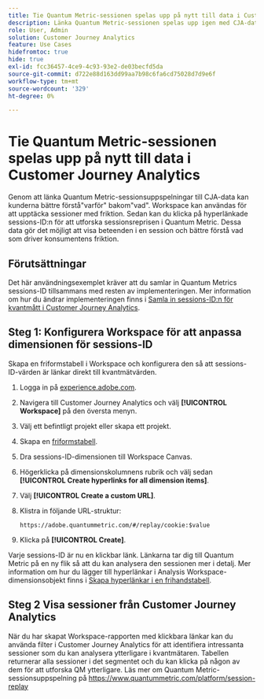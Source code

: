 ```yaml
---
title: Tie Quantum Metric-sessionen spelas upp på nytt till data i Customer Journey Analytics
description: Länka Quantum Metric-sessionen spelas upp igen med CJA-data för att bättre förstå"varför" bakom"vad".
role: User, Admin
solution: Customer Journey Analytics
feature: Use Cases
hidefromtoc: true
hide: true
exl-id: fcc36457-4ce9-4c93-93e2-de03becfd5da
source-git-commit: d722e88d163dd99aa7b98c6fa6cd75028d7d9e6f
workflow-type: tm+mt
source-wordcount: '329'
ht-degree: 0%

---
```


# Tie Quantum Metric-sessionen spelas upp på nytt till data i Customer Journey Analytics

Genom att länka Quantum Metric-sessionsuppspelningar till CJA-data kan kunderna bättre förstå&quot;varför&quot; bakom&quot;vad&quot;.  Workspace kan användas för att upptäcka sessioner med friktion. Sedan kan du klicka på hyperlänkade sessions-ID:n för att utforska sessionsreprisen i Quantum Metric.  Dessa data gör det möjligt att visa beteenden i en session och bättre förstå vad som driver konsumentens friktion.

## Förutsättningar

Det här användningsexemplet kräver att du samlar in Quantum Metrics sessions-ID tillsammans med resten av implementeringen. Mer information om hur du ändrar implementeringen finns i [Samla in sessions-ID:n för kvantmått i Customer Journey Analytics](collect-session-id.md).

## Steg 1: Konfigurera Workspace för att anpassa dimensionen för sessions-ID

Skapa en friformstabell i Workspace och konfigurera den så att sessions-ID-värden är länkar direkt till kvantmätvärden.

1. Logga in på [experience.adobe.com](https://experience.adobe.com).
1. Navigera till Customer Journey Analytics och välj **[!UICONTROL Workspace]** på den översta menyn.
1. Välj ett befintligt projekt eller skapa ett projekt.
1. Skapa en [friformstabell](/help/analysis-workspace/visualizations/freeform-table/freeform-table.md).
1. Dra sessions-ID-dimensionen till Workspace Canvas.
1. Högerklicka på dimensionskolumnens rubrik och välj sedan **[!UICONTROL Create hyperlinks for all dimension items]**.
1. Välj **[!UICONTROL Create a custom URL]**.
1. Klistra in följande URL-struktur:

   ```
   https://adobe.quantummetric.com/#/replay/cookie:$value
   ```

1. Klicka på **[!UICONTROL Create]**.

Varje sessions-ID är nu en klickbar länk. Länkarna tar dig till Quantum Metric på en ny flik så att du kan analysera den sessionen mer i detalj. Mer information om hur du lägger till hyperlänkar i Analysis Workspace-dimensionsobjekt finns i [Skapa hyperlänkar i en frihandstabell](/help/analysis-workspace/visualizations/freeform-table/freeform-table-hyperlinks.md).

## Steg 2 Visa sessioner från Customer Journey Analytics

När du har skapat Workspace-rapporten med klickbara länkar kan du använda filter i Customer Journey Analytics för att identifiera intressanta sessioner som du kan analysera ytterligare i kvantmätaren.
Tabellen returnerar alla sessioner i det segmentet och du kan klicka på någon av dem för att utforska QM ytterligare.  Läs mer om Quantum Metric-sessionsuppspelning på https://www.quantummetric.com/platform/session-replay

